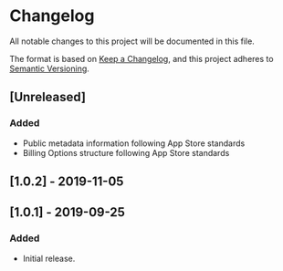 # Changelog
All notable changes to this project will be documented in this file.

The format is based on [Keep a Changelog](https://keepachangelog.com/en/1.0.0/),
and this project adheres to [Semantic Versioning](https://semver.org/spec/v2.0.0.html).

## [Unreleased]
### Added
- Public metadata information following App Store standards
- Billing Options structure following App Store standards

## [1.0.2] - 2019-11-05

## [1.0.1] - 2019-09-25
### Added

- Initial release.
